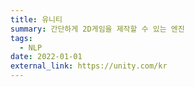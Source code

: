```yaml
---
title: 유니티
summary: 간단하게 2D게임을 제작할 수 있는 엔진
tags:
  - NLP
date: 2022-01-01
external_link: https://unity.com/kr
---
```

